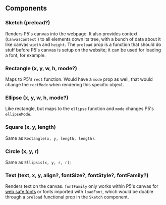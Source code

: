 ## Components

### Sketch (preload?)
Renders P5's canvas into the webpage. It also provides context (`CanvasContext` ) to all elements down its tree, with a bunch of data about it like canvas `width` and `height`. The `preload` prop is a function that should do stuff before P5's canvas is setup on the website; it can be used for loading a font, for example.

### Rectangle (x, y, w, h, mode?)
Maps to P5's `rect` function. Would have a `mode` prop as well, that would change the `rectMode` when rendering this specific object.

### Ellipse (x, y, w, h, mode?)
Like rectangle, but maps to the `ellipse` function and `mode` changes P5's `ellipseMode`.

### Square (x, y, length)
Same as `Rectangle(x, y, length, length)`.

### Circle (x, y, r)
Same as `Ellipsis(x, y, r, r)`;

### Text (text, x, y, align?, fontSize?, fontStyle?, fontFamily?)
Renders text on the canvas. `fontFamily` only works within P5's canvas for [web safe fonts](https://developer.mozilla.org/en-US/docs/Learn/CSS/Styling_text/Fundamentals#Web_safe_fonts) or fonts imported with `loadFont`, which would be doable through a `preload` functional prop in the `Sketch` component.
